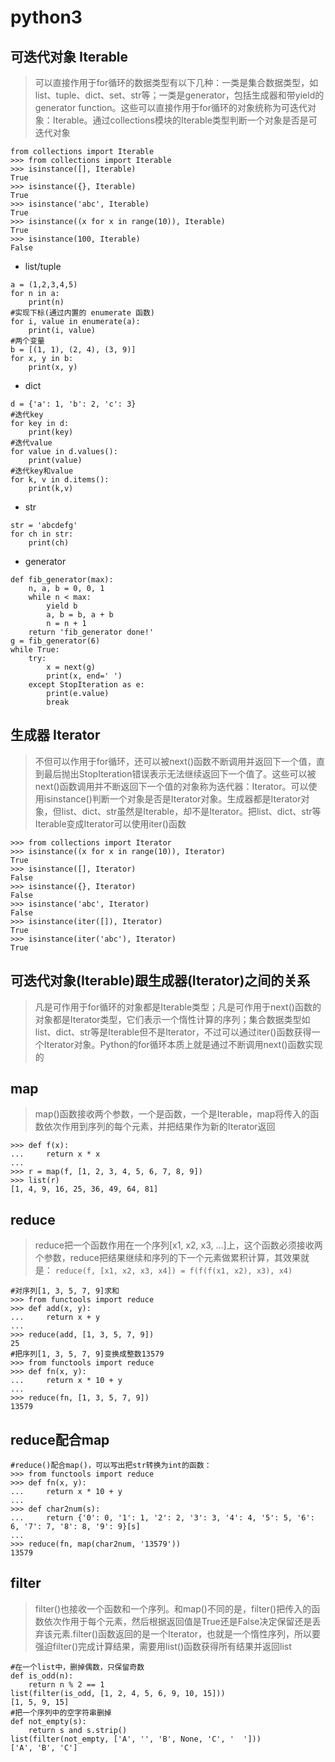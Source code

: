 # python3

## 可迭代对象 Iterable
>可以直接作用于for循环的数据类型有以下几种：一类是集合数据类型，如list、tuple、dict、set、str等；一类是generator，包括生成器和带yield的generator function。这些可以直接作用于for循环的对象统称为可迭代对象：Iterable。通过collections模块的Iterable类型判断一个对象是否是可迭代对象
```
from collections import Iterable
>>> from collections import Iterable
>>> isinstance([], Iterable)
True
>>> isinstance({}, Iterable)
True
>>> isinstance('abc', Iterable)
True
>>> isinstance((x for x in range(10)), Iterable)
True
>>> isinstance(100, Iterable)
False
```

- list/tuple
```
a = (1,2,3,4,5)
for n in a:
    print(n)
#实现下标(通过内置的 enumerate 函数)
for i, value in enumerate(a):
    print(i, value)
#两个变量
b = [(1, 1), (2, 4), (3, 9)]
for x, y in b:
    print(x, y)
```
- dict
```
d = {'a': 1, 'b': 2, 'c': 3}
#迭代key
for key in d:
    print(key)
#迭代value
for value in d.values():
    print(value)
#迭代key和value
for k, v in d.items():
    print(k,v)
```
- str
```
str = 'abcdefg'
for ch in str:
    print(ch)
```
- generator
```
def fib_generator(max):
    n, a, b = 0, 0, 1
    while n < max:
        yield b
        a, b = b, a + b
        n = n + 1
    return 'fib_generator done!'
g = fib_generator(6)
while True:
    try:
        x = next(g)
        print(x, end=' ')
    except StopIteration as e:
        print(e.value)
        break
```

## 生成器 Iterator
>不但可以作用于for循环，还可以被next()函数不断调用并返回下一个值，直到最后抛出StopIteration错误表示无法继续返回下一个值了。这些可以被next()函数调用并不断返回下一个值的对象称为迭代器：Iterator。可以使用isinstance()判断一个对象是否是Iterator对象。生成器都是Iterator对象，但list、dict、str虽然是Iterable，却不是Iterator。把list、dict、str等Iterable变成Iterator可以使用iter()函数
```
>>> from collections import Iterator
>>> isinstance((x for x in range(10)), Iterator)
True
>>> isinstance([], Iterator)
False
>>> isinstance({}, Iterator)
False
>>> isinstance('abc', Iterator)
False
>>> isinstance(iter([]), Iterator)
True
>>> isinstance(iter('abc'), Iterator)
True
```

## 可迭代对象(Iterable)跟生成器(Iterator)之间的关系
>凡是可作用于for循环的对象都是Iterable类型；凡是可作用于next()函数的对象都是Iterator类型，它们表示一个惰性计算的序列；集合数据类型如list、dict、str等是Iterable但不是Iterator，不过可以通过iter()函数获得一个Iterator对象。Python的for循环本质上就是通过不断调用next()函数实现的

## map
>map()函数接收两个参数，一个是函数，一个是Iterable，map将传入的函数依次作用到序列的每个元素，并把结果作为新的Iterator返回
```
>>> def f(x):
...     return x * x
...
>>> r = map(f, [1, 2, 3, 4, 5, 6, 7, 8, 9])
>>> list(r)
[1, 4, 9, 16, 25, 36, 49, 64, 81]
```

## reduce
>reduce把一个函数作用在一个序列[x1, x2, x3, ...]上，这个函数必须接收两个参数，reduce把结果继续和序列的下一个元素做累积计算，其效果就是：
`reduce(f, [x1, x2, x3, x4]) = f(f(f(x1, x2), x3), x4)`
```
#对序列[1, 3, 5, 7, 9]求和
>>> from functools import reduce
>>> def add(x, y):
...     return x + y
...
>>> reduce(add, [1, 3, 5, 7, 9])
25
#把序列[1, 3, 5, 7, 9]变换成整数13579
>>> from functools import reduce
>>> def fn(x, y):
...     return x * 10 + y
...
>>> reduce(fn, [1, 3, 5, 7, 9])
13579
```

## reduce配合map
```
#reduce()配合map()，可以写出把str转换为int的函数：
>>> from functools import reduce
>>> def fn(x, y):
...     return x * 10 + y
...
>>> def char2num(s):
...     return {'0': 0, '1': 1, '2': 2, '3': 3, '4': 4, '5': 5, '6': 6, '7': 7, '8': 8, '9': 9}[s]
...
>>> reduce(fn, map(char2num, '13579'))
13579
```

## filter
>filter()也接收一个函数和一个序列。和map()不同的是，filter()把传入的函数依次作用于每个元素，然后根据返回值是True还是False决定保留还是丢弃该元素.filter()函数返回的是一个Iterator，也就是一个惰性序列，所以要强迫filter()完成计算结果，需要用list()函数获得所有结果并返回list
```
#在一个list中，删掉偶数，只保留奇数
def is_odd(n):
    return n % 2 == 1
list(filter(is_odd, [1, 2, 4, 5, 6, 9, 10, 15]))
[1, 5, 9, 15]
#把一个序列中的空字符串删掉
def not_empty(s):
    return s and s.strip()
list(filter(not_empty, ['A', '', 'B', None, 'C', '  ']))
['A', 'B', 'C']
```
